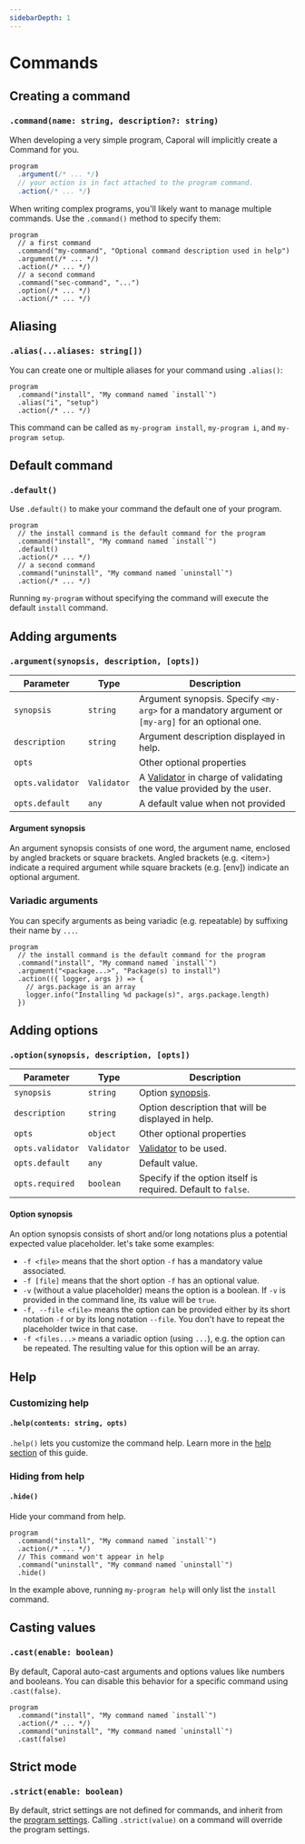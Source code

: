 ```yaml
---
sidebarDepth: 1
---
```


# Commands

## Creating a command

### `.command(name: string, description?: string)`

When developing a very simple program, Caporal will implicitly create a Command for you.

```js
program
  .argument(/* ... */)
  // your action is in fact attached to the program command.
  .action(/* ... */)
```

When writing complex programs, you'll likely want to manage multiple commands.
Use the `.command()` method to specify them:

```js{3,7}
program
  // a first command
  .command("my-command", "Optional command description used in help")
  .argument(/* ... */)
  .action(/* ... */)
  // a second command
  .command("sec-command", "...")
  .option(/* ... */)
  .action(/* ... */)
```

## Aliasing

### `.alias(...aliases: string[])`

You can create one or multiple aliases for your command using `.alias()`:

```js{3}
program
  .command("install", "My command named `install`")
  .alias("i", "setup")
  .action(/* ... */)
```

This command can be called as `my-program install`, `my-program i`, and `my-program setup`.

## Default command

### `.default()`

Use `.default()` to make your command the default one of your program.

```js{4}
program
  // the install command is the default command for the program
  .command("install", "My command named `install`")
  .default()
  .action(/* ... */)
  // a second command
  .command("uninstall", "My command named `uninstall`")
  .action(/* ... */)
```

Running `my-program` without specifying the command will execute
the default `install` command.

## Adding arguments

### `.argument(synopsis, description, [opts])`

| Parameter        | Type        | Description                                                                                       |
| ---------------- | ----------- | ------------------------------------------------------------------------------------------------- |
| `synopsis`       | `string`    | Argument synopsis. Specify `<my-arg>` for a mandatory argument or `[my-arg]` for an optional one. |
| `description`    | `string`    | Argument description displayed in help.                                                           |
| `opts`           |             | Other optional properties                                                                         |
| `opts.validator` | `Validator` | A [Validator](/guide/validation) in charge of validating the value provided by the user.          |
| `opts.default`   | `any`       | A default value when not provided                                                                 |

#### Argument synopsis

An argument synopsis consists of one word, the argument name, enclosed by angled brackets
or square brackets. Angled brackets (e.g. \<item\>) indicate a required argument while
square brackets (e.g. [env]) indicate an optional argument.

### Variadic arguments

You can specify arguments as being variadic (e.g. repeatable) by suffixing their name
by `...`.

```js{4}
program
  // the install command is the default command for the program
  .command("install", "My command named `install`")
  .argument("<package...>", "Package(s) to install")
  .action(({ logger, args }) => {
    // args.package is an array
    logger.info("Installing %d package(s)", args.package.length)
  })
```

## Adding options

### `.option(synopsis, description, [opts])`

| Parameter        | Type        | Description                                                   |
| ---------------- | ----------- | ------------------------------------------------------------- |
| `synopsis`       | `string`    | Option [synopsis](/guide/options.md#synopsis).                |
| `description`    | `string`    | Option description that will be displayed in help.            |
| `opts`           | `object`    | Other optional properties                                     |
| `opts.validator` | `Validator` | [Validator](/guide/validators) to be used.                    |
| `opts.default`   | `any`       | Default value.                                                |
| `opts.required`  | `boolean`   | Specify if the option itself is required. Default to `false`. |

#### Option synopsis

An option synopsis consists of short and/or long notations plus a potential expected value
placeholder. let's take some examples:

- `-f <file>` means that the short option `-f` has a mandatory value associated.
- `-f [file]` means that the short option `-f` has an optional value.
- `-v` (without a value placeholder) means the option is a boolean. If `-v` is provided in
  the command line, its value will be `true`.
- `-f, --file <file>` means the option can be provided either by its short notation `-f`
  or by its long notation `--file`. You don't have to repeat the placeholder twice in that
  case.
- `-f <files...>` means a variadic option (using `...`), e.g. the option can be repeated.
  The resulting value for this option will be an array.

## Help

### Customizing help

#### `.help(contents: string, opts)`

`.help()` lets you customize the command help.
Learn more in the [help section](/guide/help) of this guide.

### Hiding from help

#### `.hide()`

Hide your command from help.

```js{6}
program
  .command("install", "My command named `install`")
  .action(/* ... */)
  // This command won't appear in help
  .command("uninstall", "My command named `uninstall`")
  .hide()
```

In the example above, running `my-program help` will only list the `install` command.

## Casting values

### `.cast(enable: boolean)`

By default, Caporal auto-cast arguments and options values like numbers and booleans.
You can disable this behavior for a specific command using `.cast(false)`.

```js{5}
program
  .command("install", "My command named `install`")
  .action(/* ... */)
  .command("uninstall", "My command named `uninstall`")
  .cast(false)
```

## Strict mode

### `.strict(enable: boolean)`

By default, strict settings are not defined for commands, and inherit from the
[program settings](program.md#strict-mode). Calling `.strict(value)` on a command will
override the program settings.
